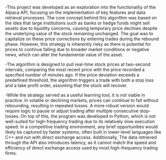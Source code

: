 -This project was developed as an exploration into the functionality of the Alpaca API, focusing on the implementation of key features and data retrieval processes. The core concept behind this algorithm was based on the idea that large institutions such as banks or hedge funds might sell assets due to liquidity concerns, causing temporary price declines despite the underlying value of the stock remaining unchanged. The goal was to capitalize on these price corrections by entering trades during the rebound phase. However, this strategy is inherently risky as there is potential for prices to continue falling due to broader market conditions or negative news, which can alter the fundamental value of the asset.

-The algorithm is designed to pull real-time stock prices at two-second intervals, comparing the most recent price with the price recorded a specified number of minutes ago. If the price deviation exceeds a predefined threshold, the algorithm triggers a trade with both a stop loss and a take profit order, assuming that the stock will recover.

-While the strategy served as a useful learning tool, it is not viable in practice. In volatile or declining markets, prices can continue to fall without rebounding, resulting in repeated losses. A more robust version would require logic to pause or adjust trading after multiple consecutive stop-losses. On top of this, the program was developed in Python, which is not well-suited for high-frequency trading due to its relatively slow execution speed. In a competitive trading environment, any brief opportunities would likely be captured by faster systems, often built in lower-level languages like C++ and run with direct exchange access. Additionally, The data retrieved through the API also introduces latency, as it cannot match the speed and efficiency of direct exchange access used by most high-frequency trading firms.
